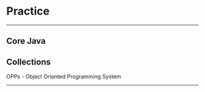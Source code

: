 # Practice
**********
Core Java
------------------------------------------
Collections
--------------------------------------------
OPPs - Object Oriented Programming System
***********
